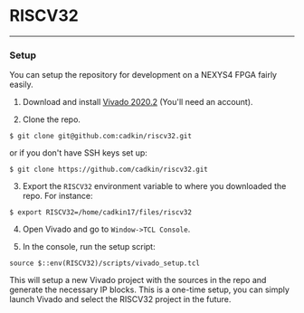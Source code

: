 # RISCV32
---

### Setup
You can setup the repository for development on a NEXYS4 FPGA fairly easily.
1. Download and install [Vivado 2020.2](https://www.xilinx.com/support/download/index.html/content/xilinx/en/downloadNav/vivado-design-tools/2020-2.html) (You'll need an account).

2. Clone the repo.
```
$ git clone git@github.com:cadkin/riscv32.git
```
or if you don't have SSH keys set up:
```
$ git clone https://github.com/cadkin/riscv32.git
```

3. Export the `RISCV32` environment variable to where you downloaded the repo. For instance:
```
$ export RISCV32=/home/cadkin17/files/riscv32
```

4. Open Vivado and go to `Window->TCL Console`.

5. In the console, run the setup script:
```
source $::env(RISCV32)/scripts/vivado_setup.tcl
```

This will setup a new Vivado project with the sources in the repo and generate the necessary IP blocks. This is a
one-time setup, you can simply launch Vivado and select the RISCV32 project in the future.
